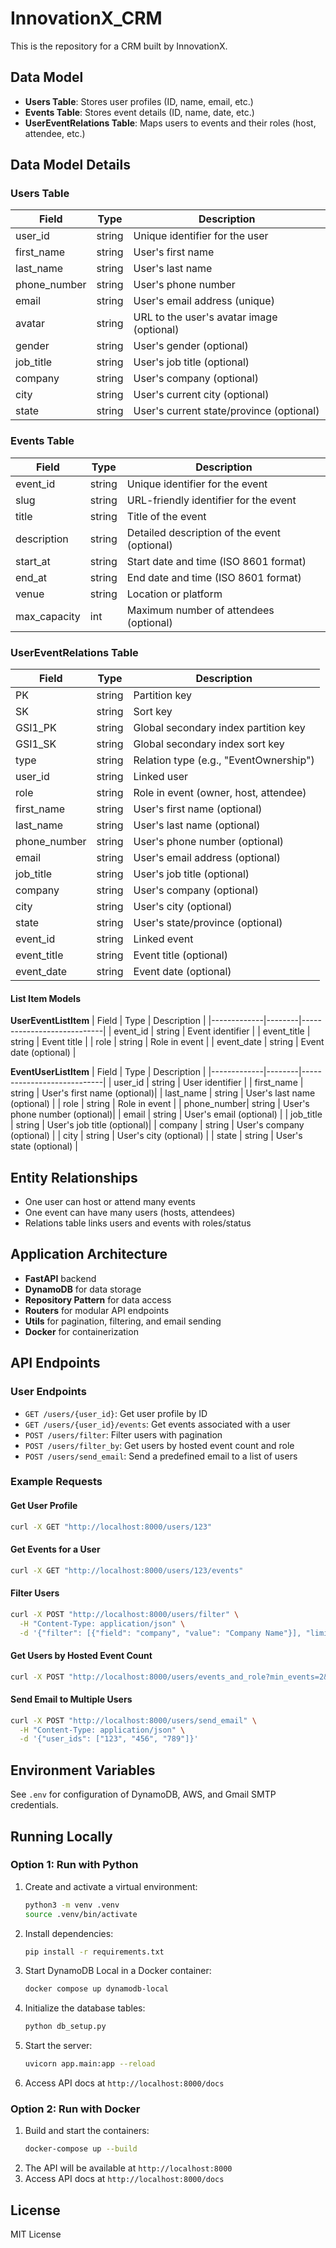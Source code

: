 # InnovationX_CRM

This is the repository for a CRM built by InnovationX.

## Data Model

- **Users Table**: Stores user profiles (ID, name, email, etc.)
- **Events Table**: Stores event details (ID, name, date, etc.)
- **UserEventRelations Table**: Maps users to events and their roles (host, attendee, etc.)

## Data Model Details

### Users Table
| Field        | Type     | Description                                 |
|-------------|----------|---------------------------------------------|
| user_id     | string   | Unique identifier for the user               |
| first_name  | string   | User's first name                           |
| last_name   | string   | User's last name                            |
| phone_number| string   | User's phone number                         |
| email       | string   | User's email address (unique)               |
| avatar      | string   | URL to the user's avatar image (optional)   |
| gender      | string   | User's gender (optional)                    |
| job_title   | string   | User's job title (optional)                 |
| company     | string   | User's company (optional)                   |
| city        | string   | User's current city (optional)              |
| state       | string   | User's current state/province (optional)    |

### Events Table
| Field        | Type     | Description                                 |
|-------------|----------|---------------------------------------------|
| event_id    | string   | Unique identifier for the event              |
| slug        | string   | URL-friendly identifier for the event        |
| title       | string   | Title of the event                           |
| description | string   | Detailed description of the event (optional) |
| start_at    | string   | Start date and time (ISO 8601 format)        |
| end_at      | string   | End date and time (ISO 8601 format)          |
| venue       | string   | Location or platform                         |
| max_capacity| int      | Maximum number of attendees (optional)       |

### UserEventRelations Table
| Field        | Type     | Description                                 |
|-------------|----------|---------------------------------------------|
| PK          | string   | Partition key                               |
| SK          | string   | Sort key                                    |
| GSI1_PK     | string   | Global secondary index partition key         |
| GSI1_SK     | string   | Global secondary index sort key              |
| type        | string   | Relation type (e.g., "EventOwnership")      |
| user_id     | string   | Linked user                                 |
| role        | string   | Role in event (owner, host, attendee)        |
| first_name  | string   | User's first name (optional)                 |
| last_name   | string   | User's last name (optional)                  |
| phone_number| string   | User's phone number (optional)               |
| email       | string   | User's email address (optional)              |
| job_title   | string   | User's job title (optional)                  |
| company     | string   | User's company (optional)                    |
| city        | string   | User's city (optional)                       |
| state       | string   | User's state/province (optional)             |
| event_id    | string   | Linked event                                 |
| event_title | string   | Event title (optional)                       |
| event_date  | string   | Event date (optional)                        |

#### List Item Models

**UserEventListItem**
| Field       | Type   | Description                |
|-------------|--------|----------------------------|
| event_id    | string | Event identifier           |
| event_title | string | Event title                |
| role        | string | Role in event              |
| event_date  | string | Event date (optional)      |

**EventUserListItem**
| Field       | Type   | Description                |
|-------------|--------|----------------------------|
| user_id     | string | User identifier            |
| first_name  | string | User's first name (optional)|
| last_name   | string | User's last name (optional) |
| role        | string | Role in event              |
| phone_number| string | User's phone number (optional)|
| email       | string | User's email (optional)    |
| job_title   | string | User's job title (optional)|
| company     | string | User's company (optional)  |
| city        | string | User's city (optional)     |
| state       | string | User's state (optional)    |

## Entity Relationships
- One user can host or attend many events
- One event can have many users (hosts, attendees)
- Relations table links users and events with roles/status

## Application Architecture

- **FastAPI** backend
- **DynamoDB** for data storage
- **Repository Pattern** for data access
- **Routers** for modular API endpoints
- **Utils** for pagination, filtering, and email sending
- **Docker** for containerization

## API Endpoints

### User Endpoints
- `GET /users/{user_id}`: Get user profile by ID
- `GET /users/{user_id}/events`: Get events associated with a user
- `POST /users/filter`: Filter users with pagination
- `POST /users/filter_by`: Get users by hosted event count and role
- `POST /users/send_email`: Send a predefined email to a list of users

### Example Requests

#### Get User Profile
```bash
curl -X GET "http://localhost:8000/users/123"
```

#### Get Events for a User
```bash
curl -X GET "http://localhost:8000/users/123/events"
```

#### Filter Users
```bash
curl -X POST "http://localhost:8000/users/filter" \
  -H "Content-Type: application/json" \
  -d '{"filter": [{"field": "company", "value": "Company Name"}], "limit": 10, "exclusive_start_key": {}}'
```

#### Get Users by Hosted Event Count
```bash
curl -X POST "http://localhost:8000/users/events_and_role?min_events=2&role=host"
```

#### Send Email to Multiple Users
```bash
curl -X POST "http://localhost:8000/users/send_email" \
  -H "Content-Type: application/json" \
  -d '{"user_ids": ["123", "456", "789"]}'
```

## Environment Variables

See `.env` for configuration of DynamoDB, AWS, and Gmail SMTP credentials.

## Running Locally

### Option 1: Run with Python

1. Create and activate a virtual environment:
   ```bash
   python3 -m venv .venv
   source .venv/bin/activate
   ```
2. Install dependencies:
   ```bash
   pip install -r requirements.txt
   ```
3. Start DynamoDB Local in a Docker container:
   ```bash
   docker compose up dynamodb-local
   ```
4. Initialize the database tables:
   ```bash
   python db_setup.py
   ```
5. Start the server:
   ```bash
   uvicorn app.main:app --reload
   ```
6. Access API docs at `http://localhost:8000/docs`

### Option 2: Run with Docker

1. Build and start the containers:
   ```bash
   docker-compose up --build
   ```
2. The API will be available at `http://localhost:8000`
3. Access API docs at `http://localhost:8000/docs`

## License

MIT License